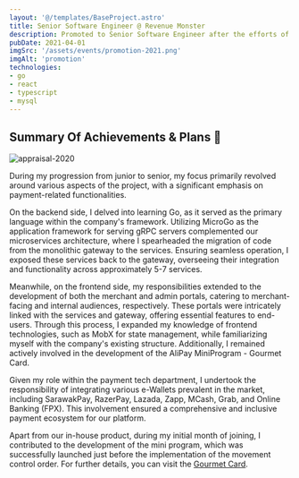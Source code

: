 ```yaml
---
layout: '@/templates/BaseProject.astro'
title: Senior Software Engineer @ Revenue Monster
description: Promoted to Senior Software Engineer after the efforts of 1 year 6 months!
pubDate: 2021-04-01
imgSrc: '/assets/events/promotion-2021.png'
imgAlt: 'promotion'
technologies:
- go
- react
- typescript
- mysql
---
```



## Summary Of Achievements & Plans 🥳

![appraisal-2020](/assets/projects/appraisal-2020.png)

During my progression from junior to senior, my focus primarily revolved around various aspects of the project, with a significant emphasis on payment-related functionalities.

On the backend side, I delved into learning Go, as it served as the primary language within the company's framework. Utilizing MicroGo as the application framework for serving gRPC servers complemented our microservices architecture, where I spearheaded the migration of code from the monolithic gateway to the services. Ensuring seamless operation, I exposed these services back to the gateway, overseeing their integration and functionality across approximately 5-7 services.

Meanwhile, on the frontend side, my responsibilities extended to the development of both the merchant and admin portals, catering to merchant-facing and internal audiences, respectively. These portals were intricately linked with the services and gateway, offering essential features to end-users. Through this process, I expanded my knowledge of frontend technologies, such as MobX for state management, while familiarizing myself with the company's existing structure. Additionally, I remained actively involved in the development of the AliPay MiniProgram - Gourmet Card.

Given my role within the payment tech department, I undertook the responsibility of integrating various e-Wallets prevalent in the market, including SarawakPay, RazerPay, Lazada, Zapp, MCash, Grab, and Online Banking (FPX). This involvement ensured a comprehensive and inclusive payment ecosystem for our platform.

Apart from our in-house product, during my initial month of joining, I contributed to the development of the mini program, which was successfully launched just before the implementation of the movement control order. For further details, you can visit the [Gourmet Card](/posts/events/201912-gourmetcard/).